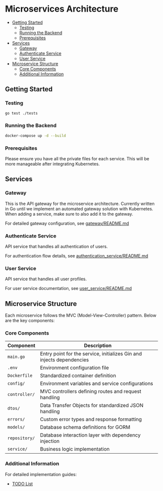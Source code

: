 # Microservices Architecture
- [Getting Started](#getting-started)
  - [Testing](#testing)
  - [Running the Backend](#running-the-backend)
  - [Prerequisites](#prerequisites)
- [Services](#services)
  - [Gateway](#gateway)
  - [Authenticate Service](#authenticate-service)
  - [User Service](#user-service)
- [Microservice Structure](#microservice-structure)
  - [Core Components](#core-components)
  - [Additional Information](#additional-information)

## Getting Started

### Testing
```bash
go test ./tests
```

### Running the Backend
```bash
docker-compose up -d --build
```

### Prerequisites
Please ensure you have all the private files for each service. This will be more manageable after integrating Kubernetes.

## Services

### Gateway
This is the API gateway for the microservice architecture. Currently written in Go until we implement an automated gateway solution with Kubernetes. When adding a service, make sure to also add it to the gateway.

For detailed gateway configuration, see [gateway/README.md](./gateway/README.md)

### Authenticate Service
API service that handles all authentication of users.

For authentication flow details, see [authentication_service/README.md](./microservices/authentication_service/README.md)

### User Service
API service that handles all user profiles.

For user service documentation, see [user_service/README.md](./microservices/user_service/README.md)

## Microservice Structure
Each microservice follows the MVC (Model-View-Controller) pattern. Below are the key components:

### Core Components

| Component | Description |
|-----------|-------------|
| `main.go` | Entry point for the service, initializes Gin and injects dependencies |
| `.env` | Environment configuration file |
| `Dockerfile` | Standardized container definition |
| `config/` | Environment variables and service configurations |
| `controller/` | MVC controllers defining routes and request handling |
| `dtos/` | Data Transfer Objects for standardized JSON handling |
| `errors/` | Custom error types and response formatting |
| `models/` | Database schema definitions for GORM |
| `repository/` | Database interaction layer with dependency injection |
| `service/` | Business logic implementation |

### Additional Information
For detailed implementation guides:
- [TODO List](./docs/TODO.md)